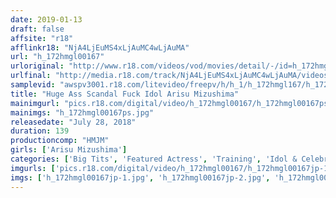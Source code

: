 ```yaml
---
date: 2019-01-13
draft: false
affsite: "r18"
afflinkr18: "NjA4LjEuMS4xLjAuMC4wLjAuMA"
url: "h_172hmgl00167"
urloriginal: "http://www.r18.com/videos/vod/movies/detail/-/id=h_172hmgl00167"
urlfinal: "http://media.r18.com/track/NjA4LjEuMS4xLjAuMC4wLjAuMA/videos/vod/movies/detail/-/id=h_172hmgl00167"
samplevid: "awspv3001.r18.com/litevideo/freepv/h/h_1/h_172hmgl167/h_172hmgl167_dmb_s.mp4"
title: "Huge Ass Scandal Fuck Idol Arisu Mizushima"
mainimgurl: "pics.r18.com/digital/video/h_172hmgl00167/h_172hmgl00167ps.jpg"
mainimgs: "h_172hmgl00167ps.jpg"
releasedate: "July 28, 2018"
duration: 139
productioncomp: "HMJM"
girls: ['Arisu Mizushima']
categories: ['Big Tits', 'Featured Actress', 'Training', 'Idol & Celebrity', 'Gonzo', 'Hi-Def']
imgurls: ['pics.r18.com/digital/video/h_172hmgl00167/h_172hmgl00167jp-1.jpg', 'pics.r18.com/digital/video/h_172hmgl00167/h_172hmgl00167jp-2.jpg', 'pics.r18.com/digital/video/h_172hmgl00167/h_172hmgl00167jp-3.jpg', 'pics.r18.com/digital/video/h_172hmgl00167/h_172hmgl00167jp-4.jpg', 'pics.r18.com/digital/video/h_172hmgl00167/h_172hmgl00167jp-5.jpg', 'pics.r18.com/digital/video/h_172hmgl00167/h_172hmgl00167jp-6.jpg', 'pics.r18.com/digital/video/h_172hmgl00167/h_172hmgl00167jp-7.jpg', 'pics.r18.com/digital/video/h_172hmgl00167/h_172hmgl00167jp-8.jpg', 'pics.r18.com/digital/video/h_172hmgl00167/h_172hmgl00167jp-9.jpg', 'pics.r18.com/digital/video/h_172hmgl00167/h_172hmgl00167jp-10.jpg', 'pics.r18.com/digital/video/h_172hmgl00167/h_172hmgl00167jp-11.jpg', 'pics.r18.com/digital/video/h_172hmgl00167/h_172hmgl00167jp-12.jpg', 'pics.r18.com/digital/video/h_172hmgl00167/h_172hmgl00167jp-13.jpg', 'pics.r18.com/digital/video/h_172hmgl00167/h_172hmgl00167jp-14.jpg', 'pics.r18.com/digital/video/h_172hmgl00167/h_172hmgl00167jp-15.jpg', 'pics.r18.com/digital/video/h_172hmgl00167/h_172hmgl00167jp-16.jpg', 'pics.r18.com/digital/video/h_172hmgl00167/h_172hmgl00167jp-17.jpg', 'pics.r18.com/digital/video/h_172hmgl00167/h_172hmgl00167jp-18.jpg', 'pics.r18.com/digital/video/h_172hmgl00167/h_172hmgl00167jp-19.jpg', 'pics.r18.com/digital/video/h_172hmgl00167/h_172hmgl00167jp-20.jpg']
imgs: ['h_172hmgl00167jp-1.jpg', 'h_172hmgl00167jp-2.jpg', 'h_172hmgl00167jp-3.jpg', 'h_172hmgl00167jp-4.jpg', 'h_172hmgl00167jp-5.jpg', 'h_172hmgl00167jp-6.jpg', 'h_172hmgl00167jp-7.jpg', 'h_172hmgl00167jp-8.jpg', 'h_172hmgl00167jp-9.jpg', 'h_172hmgl00167jp-10.jpg', 'h_172hmgl00167jp-11.jpg', 'h_172hmgl00167jp-12.jpg', 'h_172hmgl00167jp-13.jpg', 'h_172hmgl00167jp-14.jpg', 'h_172hmgl00167jp-15.jpg', 'h_172hmgl00167jp-16.jpg', 'h_172hmgl00167jp-17.jpg', 'h_172hmgl00167jp-18.jpg', 'h_172hmgl00167jp-19.jpg', 'h_172hmgl00167jp-20.jpg']
---
```

